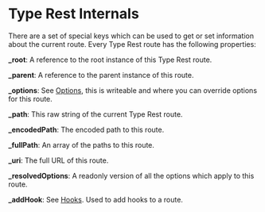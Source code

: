 # Type Rest Internals

There are a set of special keys which can be used to get or set
information about the current route. Every Type Rest route has the
following properties:

**_root**: A reference to the root instance of this Type Rest route.

**_parent**: A reference to the parent instance of this route.

**_options**: See [Options](OPTIONS.md), this is writeable and where you
can override options for this route.

**_path**: This raw string of the current Type Rest route.

**_encodedPath**: The encoded path to this route.

**_fullPath**: An array of the paths to this route.

**_uri**: The full URL of this route.

**_resolvedOptions**: A readonly version of all the options which apply
to this route.

**_addHook**: See [Hooks](HOOKS.md). Used to add hooks to a route.
